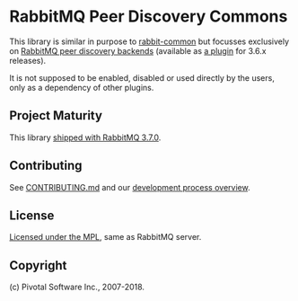 # RabbitMQ Peer Discovery Commons

This library is similar in purpose to [rabbit-common](https://github.com/rabbitmq/rabbitmq-common) but focusses exclusively
on [RabbitMQ peer discovery backends](https://www.rabbitmq.com/cluster-formation.html) (available as [a plugin](https://github.com/rabbitmq/rabbitmq-autocluster) for 3.6.x releases).

It is not supposed to be enabled, disabled or used directly by the users, only as a
dependency of other plugins.


## Project Maturity

This library [shipped with RabbitMQ 3.7.0](https://github.com/rabbitmq/rabbitmq-server/releases/tag/v3.7.0).


## Contributing

See [CONTRIBUTING.md](./CONTRIBUTING.md) and our [development process overview](https://www.rabbitmq.com/github.html).


## License

[Licensed under the MPL](LICENSE-MPL-RabbitMQ), same as RabbitMQ server.


## Copyright

(c) Pivotal Software Inc., 2007-2018.
